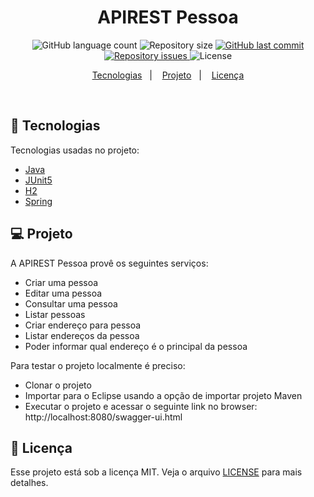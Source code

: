 <h1 align="center">
APIREST Pessoa
</h1>

<p align="center">
  <img alt="GitHub language count" src="https://img.shields.io/github/languages/count/tassiotfc/apirestperson-desafioattornatus">

  <img alt="Repository size" src="https://img.shields.io/github/repo-size/tassiotfc/apirestperson-desafioattornatus">

  <a href="https://github.com/tassiotfc/sisbii/commits/master">
    <img alt="GitHub last commit" src="https://img.shields.io/github/last-commit/tassiotfc/apirestperson-desafioattornatus">
  </a>

  <a href="https://github.com/tassiotfc/sisbii/issues">
    <img alt="Repository issues" src="https://img.shields.io/github/issues/tassiotfc/apirestperson-desafioattornatus">
  </a>

  <img alt="License" src="https://img.shields.io/badge/license-MIT-brightgreen">
</p>

<p align="center">
  <a href="#rocket-tecnologias">Tecnologias</a>&nbsp;&nbsp;&nbsp;|&nbsp;&nbsp;&nbsp;
  <a href="#-projeto">Projeto</a>&nbsp;&nbsp;&nbsp;|&nbsp;&nbsp;&nbsp;
  <a href="#memo-licença">Licença</a>
</p>

<br>

## :rocket: Tecnologias

Tecnologias usadas no projeto:

- [Java](https://www.java.com/pt_BR/)
- [JUnit5](https://junit.org/junit5/)
- [H2](https://www.h2database.com/html/main.html)
- [Spring](https://spring.io/)

## 💻 Projeto

A APIREST Pessoa provê os seguintes serviços: 
- Criar uma pessoa
- Editar uma pessoa
- Consultar uma pessoa
- Listar pessoas 
- Criar endereço para pessoa
- Listar endereços da pessoa
- Poder informar qual endereço é o principal da pessoa

Para testar o projeto localmente é preciso:
- Clonar o projeto
- Importar para o Eclipse usando a opção de importar projeto Maven
- Executar o projeto e acessar o seguinte link no browser: http://localhost:8080/swagger-ui.html

## :memo: Licença

Esse projeto está sob a licença MIT. Veja o arquivo [LICENSE](LICENSE.md) para mais detalhes.
